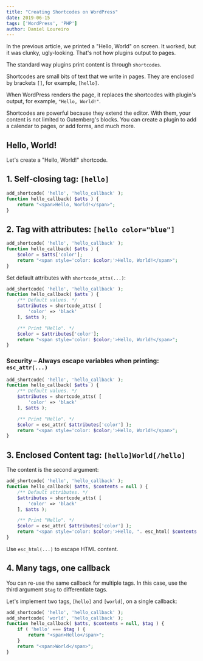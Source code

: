 ```yaml
---
title: "Creating Shortcodes on WordPress"
date: 2019-06-15
tags: ['WordPress', 'PHP']
author: Daniel Loureiro
---
```

In the previous article, we printed a "Hello, World" on screen. It worked, but it was clunky, ugly-looking. That's not how plugins output to pages.

The standard way plugins print content is through `shortcodes`.

Shortcodes are small bits of text that we write in pages. They are enclosed by brackets `[]`, for example, `[hello]`.

When WordPress renders the page, it replaces the shortcodes with plugin's output, for example, `"Hello, World!"`.
<!-- more -->

Shortcodes are powerful because they extend the editor. With them, your content is not limited to Gutemberg's blocks. You can create a plugin to add a calendar to pages, or add forms, and much more.

## Hello, World!

Let's create a "Hello, World!" shortcode.

## 1. Self-closing tag: `[hello]`

```php
add_shortcode( 'hello', 'hello_callback' );
function hello_callback( $atts ) {
    return "<span>Hello, World!</span>";
}
```

## 2. Tag with attributes: `[hello color="blue"]`

```php
add_shortcode( 'hello', 'hello_callback' );
function hello_callback( $atts ) {
    $color = $atts['color'];
    return "<span style='color: $color;'>Hello, World!</span>";
}
```

Set default attributes with `shortcode_atts(...)`:

```php
add_shortcode( 'hello', 'hello_callback' );
function hello_callback( $atts ) {
    /** Default values. */
    $attributes = shortcode_atts( [
        'color' => 'black'
    ], $atts );

    /** Print "Hello". */
    $color = $attributes['color'];
    return "<span style='color: $color;'>Hello, World!</span>";
}
```

### Security – Always escape variables when printing: `esc_attr(...)`

```php
add_shortcode( 'hello', 'hello_callback' );
function hello_callback( $atts ) {
    /** Default values. */
    $attributes = shortcode_atts( [
        'color' => 'black'
    ], $atts );

    /** Print "Hello". */
    $color = esc_attr( $attributes['color'] );
    return "<span style='color: $color;'>Hello, World!</span>";
}
```

## 3. Enclosed Content tag: `[hello]World[/hello]`

The content is the second argument:

```php
add_shortcode( 'hello', 'hello_callback' );
function hello_callback( $atts, $contents = null ) {
    /** Default attributes. */
    $attributes = shortcode_atts( [
        'color' => 'black'
    ], $atts );

    /** Print "Hello". */
    $color = esc_attr( $attributes['color'] );
    return "<span style='color: $color;'>Hello, ". esc_html( $contents )."!</span>";
}
```

Use `esc_html(...)` to escape HTML content.

## 4. Many tags, one callback

You can re-use the same callback for multiple tags. In this case, use the third argument `$tag` to differentiate tags.

Let's implement two tags, `[hello]` and `[world]`, on a single callback:

```php
add_shortcode( 'hello', 'hello_callback' );
add_shortcode( 'world', 'hello_callback' );
function hello_callback( $atts, $contents = null, $tag ) {
    if ( 'hello' === $tag ) {
        return "<span>Hello</span>";
    }
    return "<span>World</span>";
}
```
